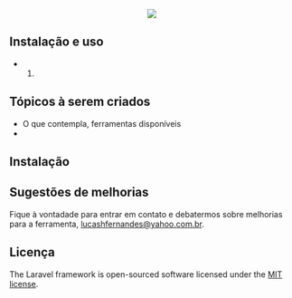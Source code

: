 <p align="center"><img src="https://laravel.com/assets/img/components/logo-laravel.svg"></p>

## Instalação e uso
- 1.

## Tópicos à serem criados
- O que contempla, ferramentas disponíveis
- 

## Instalação



## Sugestões de melhorias

Fique à vontadade para entrar em contato e debatermos sobre melhorias para a ferramenta, [lucashfernandes@yahoo.com.br](mailto:lucashfernandes@yahoo.com.br).

## Licença

The Laravel framework is open-sourced software licensed under the [MIT license](https://opensource.org/licenses/MIT).
